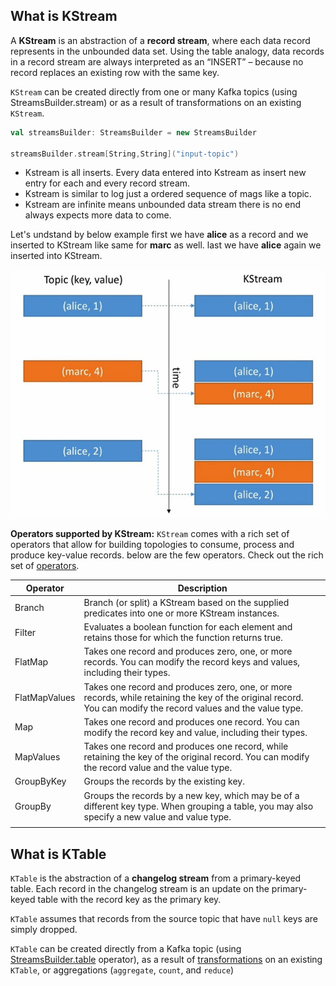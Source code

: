## What is KStream
A **KStream** is an abstraction of a **record stream**, where each data record represents in the unbounded data set. Using the table analogy, data records in a record stream are always interpreted as an “INSERT” – because no record replaces an existing row with the same key.

`KStream` can be created directly from one or many Kafka topics (using StreamsBuilder.stream) or as a result of transformations on an existing `KStream`.

```scala
val streamsBuilder: StreamsBuilder = new StreamsBuilder

streamsBuilder.stream[String,String]("input-topic")
```

 - Kstream is all inserts. Every data entered into Kstream as insert new
   entry for each and every record stream.
 - Kstream is similar to log just a ordered sequence of mags like a
   topic.
 - Kstream are infinite means unbounded data stream there is no end always expects more data to come.
 
 
 Let's undstand by below example first we have **alice** as a record and we inserted to KStream like same for **marc** as well. last we have **alice** again we inserted into KStream.
 
   ![kstream](https://github.com/gurditsingh/blog/blob/gh-pages/_screenshots/kstream.jpg?raw=true)
   
**Operators supported by KStream:**
`KStream` comes with a rich set of operators that allow for building topologies to consume, process and produce key-value records. below are the few operators. Check out the rich set of [operators](https://jaceklaskowski.gitbooks.io/mastering-kafka-streams/content/kafka-streams-KStream.html#contract).

| Operator  | Description  |
| ------------ | ------------ |
| Branch  |  Branch (or split) a KStream based on the supplied predicates into one or more KStream instances.  |
| Filter  | Evaluates a boolean function for each element and retains those for which the function returns true.  |
| FlatMap  | Takes one record and produces zero, one, or more records. You can modify the record keys and values, including their types.  |
| FlatMapValues   |  Takes one record and produces zero, one, or more records, while retaining the key of the original record. You can modify the record values and the value type. |
| Map  | Takes one record and produces one record. You can modify the record key and value, including their types.  |
| MapValues  | Takes one record and produces one record, while retaining the key of the original record. You can modify the record value and the value type.  |
| GroupByKey  |  Groups the records by the existing key. |
| GroupBy  |  Groups the records by a new key, which may be of a different key type. When grouping a table, you may also specify a new value and value type. |
|   |   |


## What is KTable
`KTable` is the abstraction of a **changelog stream** from a primary-keyed table. Each record in the changelog stream is an update on the primary-keyed table with the record key as the primary key.

`KTable` assumes that records from the source topic that have `null` keys are simply dropped.

`KTable` can be created directly from a Kafka topic (using [StreamsBuilder.table](https://jaceklaskowski.gitbooks.io/mastering-kafka-streams/content/kafka-streams-StreamsBuilder.html#table) operator), as a result of [transformations](https://jaceklaskowski.gitbooks.io/mastering-kafka-streams/content/kafka-streams-KTable.html#operators) on an existing `KTable`, or aggregations (`aggregate`, `count`, and `reduce`)
<!--stackedit_data:
eyJoaXN0b3J5IjpbMTU3NzAzMDQxNSwtMTY4OTkwODk1Miw0OD
I3NjMyMCwxMTgxMzE2NDEsLTE5MjcyNTc4NzAsMTYxMTEwNDEw
NSwtMTE0MzE3NjA2NiwxNzUyMzMwOTU1LC0xMzQ4NDg0ODQ5LC
0xOTIyMDEwOTE0LDQ5MDg2MDY1Niw3NjE5MzgxNzIsLTYyNjQ2
MDAwNCwxMzAxMzIyNDQyLC0xNjkyNzY3NzAsLTg1Mjg2MTc0Ny
wxMzIyNjIxMzMwLDEzNjA0MzQyNSwxMDE1ODEzNTM0LDIwNTY3
MDYxMDVdfQ==
-->